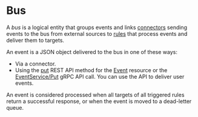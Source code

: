 # Bus

A _bus_ is a logical entity that groups events and links [connectors](connector.md) sending events to the bus from external sources to [rules](rule.md) that process events and deliver them to targets.

An event is a JSON object delivered to the bus in one of these ways:
* Via a connector.
* Using the [put](../../eventrouter/api-ref/Event/put.md) REST API method for the [Event](../../eventrouter/api-ref/Event/index.md) resource or the [EventService/Put](../../eventrouter/api-ref/grpc/Event/put.md) gRPC API call. You can use the API to deliver user events.

An event is considered processed when all targets of all triggered rules return a successful response, or when the event is moved to a dead-letter queue.
